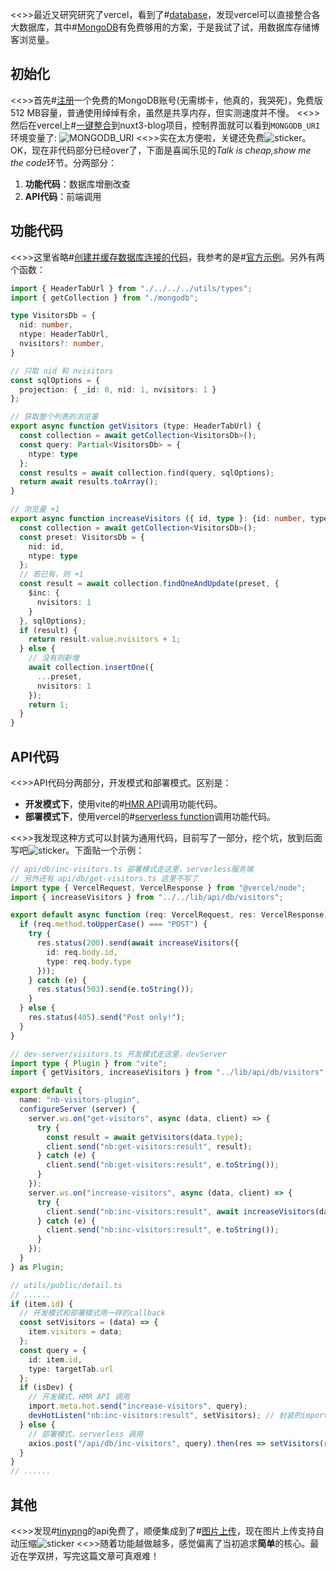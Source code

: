 <<>>最近又研究研究了vercel，看到了#[database](https://vercel.com/guides/using-databases-with-vercel#providers)，发现vercel可以直接整合各大数据库，其中#[MongoDB](https://www.mongodb.com/)有免费够用的方案，于是我试了试，用数据库存储博客浏览量。
## 初始化
<<>>首先#[注册](https://www.mongodb.com/cloud/atlas/register)一个免费的MongoDB账号(无需绑卡，他真的，我哭死)，免费版512 MB容量，普通使用绰绰有余，虽然是共享内存，但实测速度并不慢。
<<>>然后在vercel上#[一键整合](https://vercel.com/integrations/mongodbatlas)到nuxt3-blog项目，控制界面就可以看到`MONGODB_URI`环境变量了:
![MONGODB_URI](https://s2.loli.net/2022/11/18/xT2z8bFJORA1y5o.png)
<<>>实在太方便啦，关键还免费![sticker](yellow-face/23)。OK，现在非代码部分已经over了，下面是喜闻乐见的*Talk is cheap,show me the code*环节。分两部分：
1. **功能代码**：数据库增删改查
2. **API代码**：前端调用
## 功能代码
<<>>这里省略#[创建并缓存数据库连接的代码](https://github.com/yunyuyuan/nuxt3-blog/blob/master/lib/api/db/mongodb.ts)，我参考的是#[官方示例](https://github.com/vercel/mongodb-starter/blob/main/lib/mongodb.ts)。另外有两个函数：
```ts
import { HeaderTabUrl } from "./../../../utils/types";
import { getCollection } from "./mongodb";

type VisitorsDb = {
  nid: number,
  ntype: HeaderTabUrl,
  nvisitors?: number,
}

// 只取 nid 和 nvisitors
const sqlOptions = {
  projection: { _id: 0, nid: 1, nvisitors: 1 }
};

// 获取整个列表的浏览量
export async function getVisitors (type: HeaderTabUrl) {
  const collection = await getCollection<VisitorsDb>();
  const query: Partial<VisitorsDb> = {
    ntype: type
  };
  const results = await collection.find(query, sqlOptions);
  return await results.toArray();
}

// 浏览量 +1
export async function increaseVisitors ({ id, type }: {id: number, type: HeaderTabUrl}) {
  const collection = await getCollection<VisitorsDb>();
  const preset: VisitorsDb = {
    nid: id,
    ntype: type
  };
  // 若已有，则 +1
  const result = await collection.findOneAndUpdate(preset, {
    $inc: {
      nvisitors: 1
    }
  }, sqlOptions);
  if (result) {
    return result.value.nvisitors + 1;
  } else {
    // 没有则新增
    await collection.insertOne({
      ...preset,
      nvisitors: 1
    });
    return 1;
  }
}

```
## API代码
<<>>API代码分两部分，开发模式和部署模式。区别是：
  * **开发模式下**，使用vite的#[HMR API](https://vitejs.dev/guide/api-hmr.html)调用功能代码。
  * **部署模式下**，使用vercel的#[serverless function](https://vercel.com/docs/concepts/functions/serverless-functions)调用功能代码。

<<>>我发现这种方式可以封装为通用代码，目前写了一部分，挖个坑，放到后面写吧![sticker](aru/131)。下面贴一个示例：
```ts
// api/db/inc-visitors.ts 部署模式走这里，serverless服务端
// 另外还有 api/db/get-visitors.ts 这里不写了
import type { VercelRequest, VercelResponse } from "@vercel/node";
import { increaseVisitors } from "../../lib/api/db/visitors";

export default async function (req: VercelRequest, res: VercelResponse) {
  if (req.method.toUpperCase() === "POST") {
    try {
      res.status(200).send(await increaseVisitors({
        id: req.body.id,
        type: req.body.type
      }));
    } catch (e) {
      res.status(503).send(e.toString());
    }
  } else {
    res.status(405).send("Post only!");
  }
}

```
```ts
// dev-server/visitors.ts 开发模式走这里，devServer
import type { Plugin } from "vite";
import { getVisitors, increaseVisitors } from "../lib/api/db/visitors";

export default {
  name: "nb-visitors-plugin",
  configureServer (server) {
    server.ws.on("get-visitors", async (data, client) => {
      try {
        const result = await getVisitors(data.type);
        client.send("nb:get-visitors:result", result);
      } catch (e) {
        client.send("nb:get-visitors:result", e.toString());
      }
    });
    server.ws.on("increase-visitors", async (data, client) => {
      try {
        client.send("nb:inc-visitors:result", await increaseVisitors(data));
      } catch (e) {
        client.send("nb:inc-visitors:result", e.toString());
      }
    });
  }
} as Plugin;

```
```ts
// utils/public/detail.ts
// ......
if (item.id) {
  // 开发模式和部署模式用一样的callback
  const setVisitors = (data) => {
    item.visitors = data;
  };
  const query = {
    id: item.id,
    type: targetTab.url
  };
  if (isDev) {
    // 开发模式，HMR API 调用
    import.meta.hot.send("increase-visitors", query);
    devHotListen("nb:inc-visitors:result", setVisitors); // 封装的import.meta.hot.on，这里省略
  } else {
    // 部署模式，serverless 调用
    axios.post("/api/db/inc-visitors", query).then(res => setVisitors(res.data));
  }
}
// ......
```
## 其他
<<>>发现#[tinypng](https://tinypng.com/)的api免费了，顺便集成到了#[图片上传](https://github.com/yunyuyuan/nuxt3-blog/blob/master/api/smms/upload.ts)，现在图片上传支持自动压缩![sticker](yellow-face/28)
<<>>随着功能越做越多，感觉偏离了当初追求**简单**的核心。最近在学双拼，写完这篇文章可真艰难！